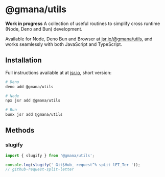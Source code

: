 # @gmana/utils

**Work in progress** A collection of useful routines to simplify cross runtime
(Node, Deno and Bun) development.

Available for Node, Deno Bun and Browser at
[jsr.io/@gmana/utils](https://jsr.io/@gmana/utils), and works seamlessly with
both JavaScript and TypeScript.

## Installation

Full instructions available at at [jsr.io](https://jsr.io/@gmana/utils), short
version:

```bash
# Deno
deno add @gmana/utils

# Node
npx jsr add @gmana/utils

# Bun
bunx jsr add @gmana/utils
```

## Methods

### slugify

```js
import { slugify } from '@gmana/utils';

console.log(slugify(' Git$Hub_ request^% spLit lET_Ter '));
// github-request-split-letter
```
